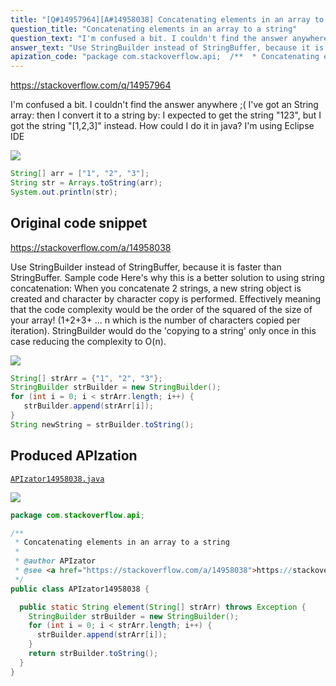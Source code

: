 ```yaml
---
title: "[Q#14957964][A#14958038] Concatenating elements in an array to a string"
question_title: "Concatenating elements in an array to a string"
question_text: "I'm confused a bit. I couldn't find the answer anywhere ;( I've got an String array: then I convert it to a string by: I expected to get the string \"123\", but I got the string \"[1,2,3]\" instead. How could I do it in java? I'm using Eclipse IDE"
answer_text: "Use StringBuilder instead of StringBuffer, because it is faster than StringBuffer. Sample code Here's why this is a better solution to using string concatenation: When you concatenate 2 strings, a new string object is created and character by character copy is performed. Effectively meaning that the code complexity would be the order of the squared of the size of your array! (1+2+3+ ... n which is the number of characters copied per iteration). StringBuilder would do the 'copying to a string' only once in this case reducing the complexity to O(n)."
apization_code: "package com.stackoverflow.api;  /**  * Concatenating elements in an array to a string  *  * @author APIzator  * @see <a href=\"https://stackoverflow.com/a/14958038\">https://stackoverflow.com/a/14958038</a>  */ public class APIzator14958038 {    public static String element(String[] strArr) throws Exception {     StringBuilder strBuilder = new StringBuilder();     for (int i = 0; i < strArr.length; i++) {       strBuilder.append(strArr[i]);     }     return strBuilder.toString();   } }"
---
```


https://stackoverflow.com/q/14957964

I&#x27;m confused a bit. I couldn&#x27;t find the answer anywhere ;(
I&#x27;ve got an String array:
then I convert it to a string by:
I expected to get the string &quot;123&quot;, but I got the string &quot;[1,2,3]&quot; instead.
How could I do it in java? I&#x27;m using Eclipse IDE


<div class="code-logo"><img src="/stackoverflow.png" /></div>

```java
String[] arr = ["1", "2", "3"];
String str = Arrays.toString(arr);
System.out.println(str);
```


## Original code snippet

https://stackoverflow.com/a/14958038

Use StringBuilder instead of StringBuffer, because it is faster than StringBuffer.
Sample code
Here&#x27;s why this is a better solution to using string concatenation: When you concatenate 2 strings, a new string object is created and character by character copy is performed. Effectively meaning that the code complexity would be the order of the squared of the size of your array!
(1+2+3+ ... n which is the number of characters copied per iteration).
StringBuilder would do the &#x27;copying to a string&#x27; only once in this case reducing the complexity to O(n).

<div class="code-logo"><img src="/stackoverflow.png" /></div>

```java
String[] strArr = {"1", "2", "3"};
StringBuilder strBuilder = new StringBuilder();
for (int i = 0; i < strArr.length; i++) {
   strBuilder.append(strArr[i]);
}
String newString = strBuilder.toString();
```

## Produced APIzation

[`APIzator14958038.java`](https://github.com/pasqualesalza/apization-temp/raw/main/data/search/APIzator14958038.java)

<div class="code-logo"><img src="/apizator.png" /></div>

```java
package com.stackoverflow.api;

/**
 * Concatenating elements in an array to a string
 *
 * @author APIzator
 * @see <a href="https://stackoverflow.com/a/14958038">https://stackoverflow.com/a/14958038</a>
 */
public class APIzator14958038 {

  public static String element(String[] strArr) throws Exception {
    StringBuilder strBuilder = new StringBuilder();
    for (int i = 0; i < strArr.length; i++) {
      strBuilder.append(strArr[i]);
    }
    return strBuilder.toString();
  }
}

```